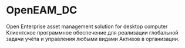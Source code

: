 # OpenEAM_DC
Open Enterprise asset management solution for desktop computer 
Клиентское программное обеспечение для реализации глобальной задачи учёта и управления любыми видами Активов в организации.
